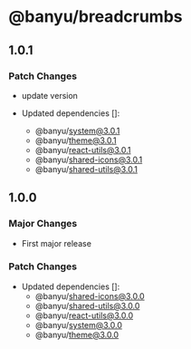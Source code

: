 # @banyu/breadcrumbs

## 1.0.1

### Patch Changes

- update version

- Updated dependencies []:
  - @banyu/system@3.0.1
  - @banyu/theme@3.0.1
  - @banyu/react-utils@3.0.1
  - @banyu/shared-icons@3.0.1
  - @banyu/shared-utils@3.0.1

## 1.0.0

### Major Changes

- First major release

### Patch Changes

- Updated dependencies []:
  - @banyu/shared-icons@3.0.0
  - @banyu/shared-utils@3.0.0
  - @banyu/react-utils@3.0.0
  - @banyu/system@3.0.0
  - @banyu/theme@3.0.0
